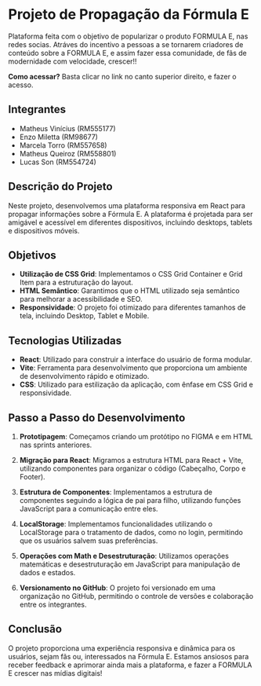 # Projeto de Propagação da Fórmula E
Plataforma feita com o objetivo de popularizar o produto FORMULA E, nas redes socias. Atráves do incentivo a pessoas a se tornarem criadores de conteúdo sobre a FORMULA E, e assim fazer essa comunidade, de fãs de modernidade com velocidade, crescer!!

**Como acessar?** Basta clicar no link no canto superior direito, e fazer o acesso. 

## Integrantes

- Matheus Vinícius (RM555177)
- Enzo Miletta (RM98677)
- Marcela Torro (RM557658)
- Matheus Queiroz (RM558801)
- Lucas Son (RM554724)

## Descrição do Projeto

Neste projeto, desenvolvemos uma plataforma responsiva em React para propagar informações sobre a Fórmula E. A plataforma é projetada para ser amigável e acessível em diferentes dispositivos, incluindo desktops, tablets e dispositivos móveis.

## Objetivos

- **Utilização de CSS Grid**: Implementamos o CSS Grid Container e Grid Item para a estruturação do layout. 
- **HTML Semântico**: Garantimos que o HTML utilizado seja semântico para melhorar a acessibilidade e SEO. 
- **Responsividade**: O projeto foi otimizado para diferentes tamanhos de tela, incluindo Desktop, Tablet e Mobile. 

## Tecnologias Utilizadas

- **React**: Utilizado para construir a interface do usuário de forma modular.
- **Vite**: Ferramenta para desenvolvimento que proporciona um ambiente de desenvolvimento rápido e otimizado.
- **CSS**: Utilizado para estilização da aplicação, com ênfase em CSS Grid e responsividade.

## Passo a Passo do Desenvolvimento

1. **Prototipagem**: Começamos criando um protótipo no FIGMA e em HTML nas sprints anteriores.
   
2. **Migração para React**: Migramos a estrutura HTML para React + Vite, utilizando componentes para organizar o código (Cabeçalho, Corpo e Footer).

3. **Estrutura de Componentes**: Implementamos a estrutura de componentes seguindo a lógica de pai para filho, utilizando funções JavaScript para a comunicação entre eles.

4. **LocalStorage**: Implementamos funcionalidades utilizando o LocalStorage para o tratamento de dados, como no login, permitindo que os usuários salvem suas preferências.

5. **Operações com Math e Desestruturação**: Utilizamos operações matemáticas e desestruturação em JavaScript para manipulação de dados e estados.

6. **Versionamento no GitHub**: O projeto foi versionado em uma organização no GitHub, permitindo o controle de versões e colaboração entre os integrantes.

## Conclusão

O projeto proporciona uma experiência responsiva e dinâmica para os usuários, sejam fãs ou, interessados na Fórmula E. Estamos ansiosos para receber feedback e aprimorar ainda mais a plataforma, e fazer a FORMULA E crescer nas mídias digitais!


